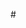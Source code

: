 #<p align="center">
  <gif src="https://tenor.com/view/your-turn-to-die-haylien-hayli-sou-yttd-yttd-gif-12938298085182265480"/>
</p>
